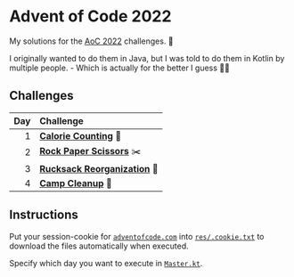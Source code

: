 # Advent of Code 2022

My solutions for the [AoC 2022](https://adventofcode.com/2022) challenges. :christmas_tree:

I originally wanted to do them in Java, but I was told to do them in Kotlin by multiple people. - Which is actually for the better I guess :man_shrugging:

## Challenges
| Day | Challenge                                                                 |
| --: | :------------------------------------------------------------------------ |
|   1 | **[Calorie Counting](src/december/December1.kt)** :potato:                | 
|   2 | **[Rock Paper Scissors](src/december/December2.kt)** :scissors:           |
|   3 | **[Rucksack Reorganization](src/december/December3.kt)** :school_satchel: |
|   4 | **[Camp Cleanup](src/december/December4.kt)** :broom:                     |

## Instructions

Put your session-cookie for [`adventofcode.com`](https://adventofcode.com/2022) into [`res/.cookie.txt`](res/.cookie.txt) to download the files automatically when executed.

Specify which day you want to execute in [`Master.kt`](src/Master.kt).
